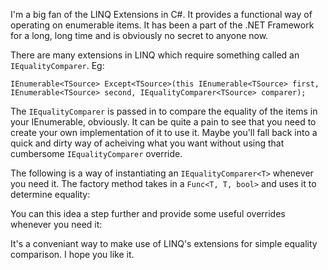 I'm a big fan of the LINQ Extensions in C#. It provides a functional way of operating on enumerable items. It has been a part of the .NET Framework for a long, long time and is obviously no secret to anyone now.

There are many extensions in LINQ which require something called an `IEqualityComparer`. Eg:

`IEnumerable<TSource> Except<TSource>(this IEnumerable<TSource> first, IEnumerable<TSource> second, IEqualityComparer<TSource> comparer);`

The `IEqualityComparer` is passed in to compare the equality of the items in your IEnumerable, obviously. It can be quite a pain to see that you need to create your own implementation of it to use it. Maybe you'll fall back into a quick and dirty way of acheiving what you want without using that cumbersome `IEqualityComparer` override.

The following is a way of instantiating an `IEqualityComparer<T>` whenever you need it. The factory method takes in a `Func<T, T, bool>` and uses it to determine equality:

<script src="https://gist.github.com/craigles/4afd9f7125d8fcc746afca74ee0bac60.js"></script>

You can this idea a step further and provide some useful overrides whenever you need it:

<script src="https://gist.github.com/craigles/0b735bb0d09630c9ae37bae3f0af4374.js"></script>

It's a conveniant way to make use of LINQ's extensions for simple equality comparison. I hope you like it.
